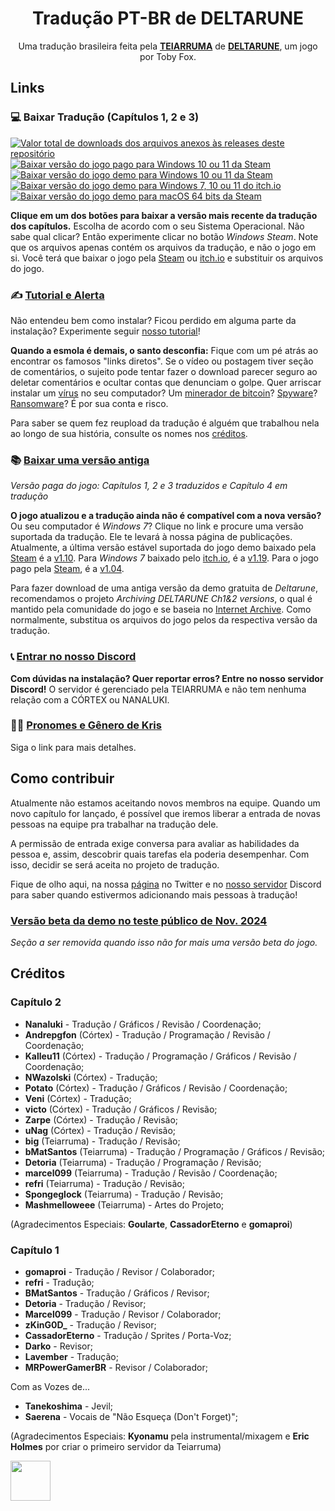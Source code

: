 <div align="center">
  <h1>Tradução PT-BR de DELTARUNE</h1>
  <p>Uma tradução brasileira feita pela <a href="https://twitter.com/teiarruma"><b>TEIARRUMA</b></a> de <a href="https://deltarune.com/"><b>DELTARUNE</b></a>, um jogo por Toby Fox. <br>
</div>

## Links

### 💻 Baixar Tradução (Capítulos 1, 2 e 3)

<p dir="auto">
    <a href="#">
        <img src="https://img.shields.io/github/downloads/teiarruma/deltarune-ptbr/total.svg?label=Total%20de%20Downloads" alt="Valor total de downloads dos arquivos anexos às releases deste repositório" title="Contagem desde outubro de 2023" />
    </a>
      <a href="https://github.com/teiarruma/deltarune-ptbr/releases/latest/download/DELTARUNEpago_PTBR_op1_Windows.zip">
        <img src="https://img.shields.io/badge/Windows_Steam_pago-0327c3" title="Baixar versão do jogo pago para Windows 10 ou 11 da Steam"/>
    </a>
    <a href="https://github.com/teiarruma/deltarune-ptbr/releases/download/1.10.7-demo/DELTARUNEdemo_PTBR_op1_Windows.zip">
        <img src="https://img.shields.io/badge/Windows_Steam_demo-0078d7" title="Baixar versão do jogo demo para Windows 10 ou 11 da Steam"/>
    </a>
    <a href="https://github.com/teiarruma/deltarune-ptbr/releases/download/1.19.2-demo/DELTARUNEdemo_PTBR_op1_Windows.zip">
        <img src="https://img.shields.io/badge/Windows_itch.io_demo-31cece" title="Baixar versão do jogo demo para Windows 7, 10 ou 11 do itch.io" />
    </a>
    <a href="https://github.com/teiarruma/deltarune-ptbr/releases/download/1.10.5/DELTARUNEdemo_PTBR_op2_MacOs64Bits.zip">
        <img src="https://img.shields.io/badge/macOS_Steam_demo-green" title="Baixar versão do jogo demo para macOS 64 bits da Steam" />
    </a>
</p>

**Clique em um dos botões para baixar a versão mais recente da tradução dos capítulos.** Escolha de acordo com o seu Sistema Operacional. Não sabe qual clicar? Então experimente clicar no botão _Windows Steam_. Note que os arquivos apenas contém os arquivos da tradução, e não o jogo em si. Você terá que baixar o jogo pela [Steam](https://store.steampowered.com/app/1671210/DELTARUNE/) ou [itch.io](https://tobyfox.itch.io/deltarune) e substituir os arquivos do jogo.

### ✍️ [Tutorial e Alerta](https://youtu.be/SJmiWVmWhlg)

Não entendeu bem como instalar? Ficou perdido em alguma parte da instalação? Experimente seguir [nosso tutorial](https://youtu.be/SJmiWVmWhlg)!

**Quando a esmola é demais, o santo desconfia:** Fique com um pé atrás ao encontrar os famosos "links diretos". Se o vídeo ou postagem tiver seção de comentários, o sujeito pode tentar fazer o download parecer seguro ao deletar comentários e ocultar contas que denunciam o golpe. Quer arriscar instalar um [vírus](https://pt.wikipedia.org/wiki/V%C3%ADrus_de_computador) no seu computador? Um [minerador de bitcoin](https://tecnoblog.net/responde/seu-computador-pode-estar-minerando-bitcoins-agora-saiba-impedir/)? [Spyware](https://pt.wikipedia.org/wiki/Spyware)? [Ransomware](https://pt.wikipedia.org/wiki/Ransomware)? É por sua conta e risco.

Para saber se quem fez reupload da tradução é alguém que trabalhou nela ao longo de sua história, consulte os nomes nos [créditos](#créditos).

### 📚 [Baixar uma versão antiga](https://github.com/teiarruma/deltarune-ptbr/releases)

*Versão paga do jogo: Capítulos 1, 2 e 3 traduzidos e Capítulo 4 em tradução*

**O jogo atualizou e a tradução ainda não é compatível com a nova versão?** Ou seu computador é _Windows 7_? Clique no link e procure uma versão suportada da tradução. Ele te levará à nossa página de publicações. Atualmente, a última versão estável suportada do jogo demo baixado pela [Steam](https://store.steampowered.com/app/1671210/DELTARUNE/) é a [v1.10](https://github.com/teiarruma/deltarune-ptbr/releases/latest). Para _Windows 7_ baixado pelo [itch.io](https://tobyfox.itch.io/deltarune), é a [v1.19](https://github.com/teiarruma/deltarune-ptbr/releases/tag/1.19.0). Para o jogo pago pela [Steam](https://store.steampowered.com/app/1671210/DELTARUNE/), é a [v1.04](https://github.com/teiarruma/deltarune-ptbr/releases/latest).

Para fazer download de uma antiga versão da demo gratuita de _Deltarune_, recomendamos o projeto _Archiving DELTARUNE Ch1&2 versions_, o qual é mantido pela comunidade do jogo e se baseia no [Internet Archive](https://archive.org/). Como normalmente, substitua os arquivos do jogo pelos da respectiva versão da tradução.

### 📞 [Entrar no nosso Discord](https://discord.gg/7DtZ7E4yYG)

**Com dúvidas na instalação? Quer reportar erros? Entre no nosso servidor Discord!** O servidor é gerenciado pela TEIARRUMA e não tem nenhuma relação com a CÓRTEX ou NANALUKI.

### 🏳️‍🌈 [Pronomes e Gênero de Kris](assets/PRONOUNS.md)

Siga o link para mais detalhes.

## Como contribuir

Atualmente não estamos aceitando novos membros na equipe. Quando um novo capítulo for lançado, é possível que iremos liberar a entrada de novas pessoas na equipe pra trabalhar na tradução dele.

A permissão de entrada exige conversa para avaliar as habilidades da pessoa e, assim, descobrir quais tarefas ela poderia desempenhar. Com isso, decidir se será aceita no projeto de tradução.

Fique de olho aqui, na nossa [página](https://twitter.com/teiarruma) no Twitter e no [nosso servidor](https://discord.gg/7DtZ7E4yYG) Discord para saber quando estivermos adicionando mais pessoas à tradução!

### [Versão beta da demo no teste público de Nov. 2024](assets/DEMO_BETA.md)

*Seção a ser removida quando isso não for mais uma versão beta do jogo.*

## Créditos

### Capítulo 2
- **Nanaluki** - Tradução / Gráficos / Revisão / Coordenação;
- **Andrepgfon** (Córtex) - Tradução / Programação / Revisão / Coordenação;
- **Kalleu11** (Córtex) - Tradução / Programação / Gráficos / Revisão / Coordenação;
- **NWazolski** (Córtex) - Tradução;
- **Potato** (Córtex) - Tradução / Gráficos / Revisão / Coordenação;
- **Veni** (Córtex) - Tradução;
- **victo** (Córtex) - Tradução / Gráficos / Revisão;
- **Zarpe** (Córtex) - Tradução / Revisão;
- **uNag** (Córtex) - Tradução / Revisão;
- **big** (Teiarruma) - Tradução / Revisão;
- **bMatSantos** (Teiarruma) - Tradução / Programação / Gráficos / Revisão;
- **Detoria** (Teiarruma) - Tradução / Programação / Revisão;
- **marcel099** (Teiarruma) - Tradução / Revisão / Coordenação;
- **refri** (Teiarruma) - Tradução / Revisão;
- **Spongeglock** (Teiarruma) - Tradução / Revisão;
- **Mashmelloweee** (Teiarruma) - Artes do Projeto;

(Agradecimentos Especiais: **Goularte**, **CassadorEterno** e **gomaproi**)

### Capítulo 1
- **gomaproi** - Tradução / Revisor / Colaborador;
- **refri** - Tradução;
- **BMatSantos** - Tradução / Gráficos / Revisor;
- **Detoria** - Tradução / Revisor;
- **Marcel099** - Tradução / Revisor / Colaborador;
- **zKinG0D_** - Tradução / Revisor;
- **CassadorEterno** - Tradução / Sprites / Porta-Voz;
- **Darko** - Revisor;
- **Lavember** - Tradução;
- **MRPowerGamerBR** - Revisor / Colaborador;

Com as Vozes de...

- **Tanekoshima** - Jevil;
- **Saerena** - Vocais de "Não Esqueça (Don't Forget)";

(Agradecimentos Especiais: **Kyonamu** pela instrumental/mixagem e **Eric Holmes** por criar o primeiro servidor da Teiarruma)

<img width="64" height="64" src="https://user-images.githubusercontent.com/28575885/134047058-652bd587-e9af-4e84-b0cd-e99c2b4ecad7.png">
